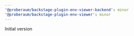 ```yaml
---
'@proberaum/backstage-plugin-env-viewer-backend': minor
'@proberaum/backstage-plugin-env-viewer': minor
---
```


Initial version
